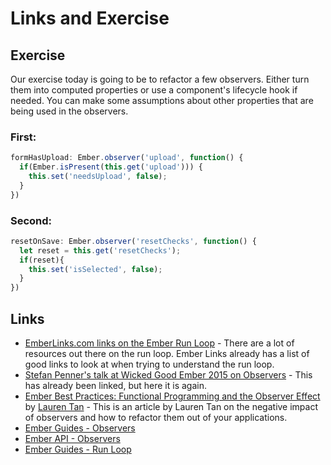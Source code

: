 # Links and Exercise

## Exercise

Our exercise today is going to be to refactor a few observers. Either turn them into computed properties or use a component's lifecycle hook if needed. You can make some assumptions about other properties that are being used in the observers.

### First:

```JavaScript
formHasUpload: Ember.observer('upload', function() {
  if(Ember.isPresent(this.get('upload'))) {
    this.set('needsUpload', false);
  }
})
```

### Second:

```JavaScript
resetOnSave: Ember.observer('resetChecks', function() {
  let reset = this.get('resetChecks');
  if(reset){
    this.set('isSelected', false);
  }
})
```

## Links

* [EmberLinks.com links on the Ember Run Loop](http://emberlinks.com/tags/run-loop) - There are a lot of resources out there on the run loop. Ember Links already has a list of good links to look at when trying to understand the run loop.
* [Stefan Penner's talk at Wicked Good Ember 2015 on Observers](https://youtu.be/vvZEddrClAQ) - This has already been linked, but here it is again.
* [Ember Best Practices: Functional Programming and the Observer Effect](https://dockyard.com/blog/2015/11/16/best-practices-functional-programming-and-the-observer-effect) by [Lauren Tan](https://twitter.com/sugarpirate_) - This is an article by Lauren Tan on the negative impact of observers and how to refactor them out of your applications.
* [Ember Guides - Observers](https://guides.emberjs.com/v2.8.0/object-model/observers/)
* [Ember API - Observers](http://emberjs.com/api/classes/Ember.Observable.html#toc_observing-property-changes)
* [Ember Guides - Run Loop](https://guides.emberjs.com/v2.8.0/applications/run-loop/)
